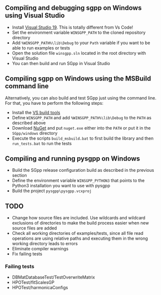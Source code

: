 ## Compiling and debugging sgpp on Windows using Visual Studio

- Install [Visual Studio 19](https://visualstudio.microsoft.com/). This is totally different from Vs Code!
- Set the environment variable `WINSGPP_PATH` to the cloned repository directory
- Add `%WINSGPP_PATH%\lib\Debug` to your `Path` variable if you want to be able to run examples or tests
- Open the solution file `winsgpp.sln` located in the root directory with Visual Studio
- You can then build and run SGpp in Visual Studio

## Compiling sgpp on Windows using the MSBuild command line

Alternatively, you can also build and test SGpp just using the command line.
For that, you have to perform the following steps:

- Install the [VS build tools](https://visualstudio.microsoft.com/downloads/#build-tools-for-visual-studio-2019)
- Define `WINSGPP_PATH` and add `%WINSGPP_PATH%\lib\Debug` to the `PATH` as described above
- Download [NuGet](https://www.nuget.org/downloads) and put `nuget.exe` either into the `PATH` or put it in the `SGpp/windows` directory
- Execute the scripts `build_msbuild.bat` to first build the library and then `run_tests.bat` to run the tests

## Compiling and running pysgpp on Windows

- Build the SGpp release configuration build as described in the previous section
- Define the environment variable `WINSGPP_PYTHON3` that points to the Python3 installation you want to use with pysgpp
- Build the project `pysgpp\pysgpp.vcxproj`

## TODO

- Change how source files are included. Use wildcards and wildcard exclusions
  of directories to make the build process easier when new source files are added
- Check all working directories of examples/tests, since all file read operations are using
  relative paths and executing them in the wrong working directory leads to errors
- Eliminate compiler warnings
- Fix failing tests

### Failing tests
- DBMatDatabaseTest/TestOverwriteMatrix
- HPOTest/fitScalesGP
- HPOTest/harmonicaConfigs
